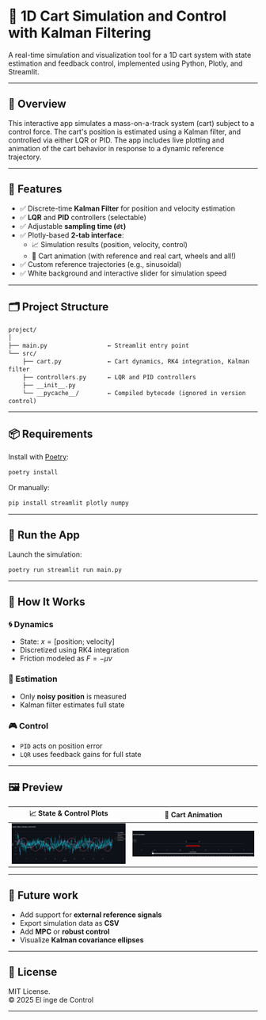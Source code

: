 # 🛒 1D Cart Simulation and Control with Kalman Filtering

A real-time simulation and visualization tool for a 1D cart system with state estimation and feedback control, implemented using Python, Plotly, and Streamlit.

---

## 🎯 Overview

This interactive app simulates a mass-on-a-track system (cart) subject to a control force. The cart's position is estimated using a Kalman filter, and controlled via either LQR or PID. The app includes live plotting and animation of the cart behavior in response to a dynamic reference trajectory.

---

## 🚀 Features

- ✅ Discrete-time **Kalman Filter** for position and velocity estimation  
- ✅ **LQR** and **PID** controllers (selectable)  
- ✅ Adjustable **sampling time (`dt`)**  
- ✅ Plotly-based **2-tab interface**:
  - 📈 Simulation results (position, velocity, control)
  - 🎥 Cart animation (with reference and real cart, wheels and all!)  
- ✅ Custom reference trajectories (e.g., sinusoidal)
- ✅ White background and interactive slider for simulation speed

---

## 🗂 Project Structure

```
project/
│
├── main.py                 ← Streamlit entry point
└── src/
    ├── cart.py             ← Cart dynamics, RK4 integration, Kalman filter
    ├── controllers.py      ← LQR and PID controllers
    ├── __init__.py
    └── __pycache__/        ← Compiled bytecode (ignored in version control)
```

---

## 📦 Requirements

Install with [Poetry](https://python-poetry.org/):

```bash
poetry install
```

Or manually:

```bash
pip install streamlit plotly numpy
```

---

## 🧪 Run the App

Launch the simulation:

```bash
poetry run streamlit run main.py
```

---

## 🧠 How It Works

### 🌀 Dynamics

- State: $x = [\text{position};\ \text{velocity}]$
- Discretized using RK4 integration
- Friction modeled as $F = -\mu v$

### 🧮 Estimation

- Only **noisy position** is measured
- Kalman filter estimates full state

### 🎮 Control

- `PID` acts on position error
- `LQR` uses feedback gains for full state

---

## 🖼 Preview

| 📈 State & Control Plots | 🎥 Cart Animation |
|--------------------------|------------------|
| ![Plot Preview](images/states.png) | ![Animation Preview](images/animation.png) |

---

## 🧭 Future work

- Add support for **external reference signals**
- Export simulation data as **CSV**
- Add **MPC** or **robust control**
- Visualize **Kalman covariance ellipses**

---

## 📄 License

MIT License.  
© 2025 El inge de Control

---
